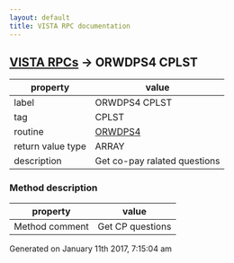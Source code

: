 ```yaml
---
layout: default
title: VISTA RPC documentation
---
```




## [VISTA RPCs](TableOfContent.md) &#8594; ORWDPS4 CPLST 

 property | value 
--- | --- 
 label | ORWDPS4 CPLST
 tag | CPLST
 routine | [ORWDPS4](http://code.osehra.org/dox/Routine_ORWDPS4_source.html)
 return value type | ARRAY
 description | Get co-pay ralated questions


### Method description

 property | value 
--- | --- 
 Method comment | Get CP questions




 Generated on January 11th 2017, 7:15:04 am